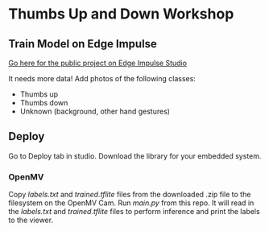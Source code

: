 # Thumbs Up and Down Workshop

## Train Model on Edge Impulse

[Go here for the public project on Edge Impulse Studio](https://studio.edgeimpulse.com/public/112597/latest)

It needs more data! Add photos of the following classes:
 * Thumbs up
 * Thumbs down
 * Unknown (background, other hand gestures)

## Deploy

Go to Deploy tab in studio. Download the library for your embedded system.

### OpenMV

Copy *labels.txt* and *trained.tflite* files from the downloaded .zip file to the filesystem on the OpenMV Cam. Run *main.py* from this repo. It will read in the *labels.txt* and *trained.tflite* files to perform inference and print the labels to the viewer.
